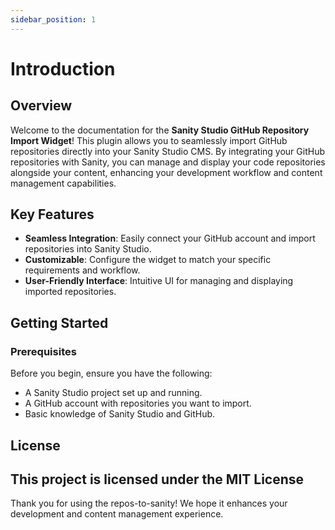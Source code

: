 ```yaml
---
sidebar_position: 1
---
```

# Introduction

## Overview

Welcome to the documentation for the **Sanity Studio GitHub Repository Import Widget**! This plugin allows you to seamlessly import GitHub repositories directly into your Sanity Studio CMS. By integrating your GitHub repositories with Sanity, you can manage and display your code repositories alongside your content, enhancing your development workflow and content management capabilities.

## Key Features

- **Seamless Integration**: Easily connect your GitHub account and import repositories into Sanity Studio.
- **Customizable**: Configure the widget to match your specific requirements and workflow.
- **User-Friendly Interface**: Intuitive UI for managing and displaying imported repositories.
<!-- - **Real-Time Updates**: Automatically sync changes from your GitHub repositories to your Sanity CMS. -->

## Getting Started

### Prerequisites

Before you begin, ensure you have the following:

- A Sanity Studio project set up and running.
- A GitHub account with repositories you want to import.
- Basic knowledge of Sanity Studio and GitHub.


<!-- ## Support

If you encounter any issues or have questions, please refer to the [FAQ](link-to-faq) or [contact our support team](link-to-support). -->

<!-- ## Contributing

We welcome contributions to improve this plugin. If you're interested in contributing, please check out our [contributing guidelines](link-to-contributing-guidelines). -->

## License

This project is licensed under the MIT License
---

Thank you for using the repos-to-sanity! We hope it enhances your development and content management experience.